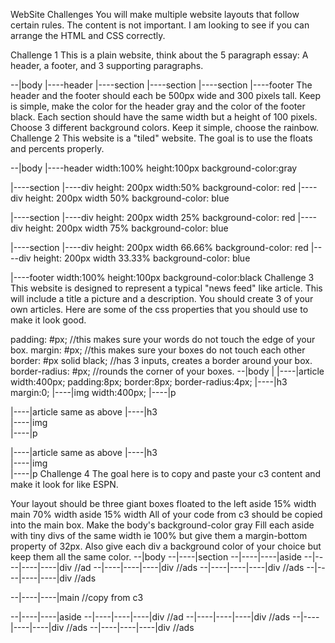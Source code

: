 WebSite Challenges
You will make multiple website layouts that follow certain rules. The content is not important. I am looking to see if you can arrange the HTML and CSS correctly.

Challenge 1
This is a plain website, think about the 5 paragraph essay: A header, a footer, and 3 supporting paragraphs.

--|body
  |----header
  |----section
  |----section
  |----section
  |----footer
The header and the footer should each be 500px wide and 300 pixels tall. Keep is simple, make the color for the header gray and the color of the footer black.
Each section should have the same width but a height of 100 pixels. Choose 3 different background colors. Keep it simple, choose the rainbow.
Challenge 2
This website is a "tiled" website. The goal is to use the floats and percents properly.

--|body
  |----header width:100% height:100px background-color:gray

  |----section
      |----div height: 200px width:50% background-color: red
      |----div height: 200px width 50% background-color: blue

  |----section
      |----div height: 200px width 25% background-color: red
      |----div height: 200px width 75% background-color: blue

  |----section
      |----div height: 200px width 66.66% background-color: red
      |----div height: 200px width 33.33% background-color: blue

  |----footer width:100% height:100px background-color:black
Challenge 3
This website is designed to represent a typical "news feed" like article. This will include a title a picture and a description. You should create 3 of your own articles. Here are some of the css properties that you should use to make it look good.

padding: #px; //this makes sure your words do not touch the edge of your box.
margin: #px; //this makes sure your boxes do not touch each other
border: #px solid black; //has 3 inputs, creates a border around your box.
border-radius: #px; //rounds the corner of your boxes.
--|body
  |
  |----|article  width:400px; padding:8px; border:8px; border-radius:4px;
       |----|h3   margin:0;
       |----|img  width:400px;
       |----|p

  |----|article  same as above
       |----|h3   
       |----|img  
       |----|p

  |----|article  same as above
       |----|h3   
       |----|img  
       |----|p
Challenge 4
The goal here is to copy and paste your c3 content and make it look for like ESPN.

Your layout should be three giant boxes floated to the left
aside 15% width
main 70% width
aside 15% width
All of your code from c3 should be copied into the main box.
Make the body's background-color gray
Fill each aside with tiny divs of the same width ie 100% but give them a margin-bottom property of 32px. Also give each div a background color of your choice but keep them all the same color.
--|body
--|----|section
--|----|----|aside
--|----|----|----|div  //ad
--|----|----|----|div  //ads
--|----|----|----|div  //ads
--|----|----|----|div  //ads

--|----|----|main  //copy from c3

--|----|----|aside
--|----|----|----|div  //ad
--|----|----|----|div  //ads
--|----|----|----|div  //ads
--|----|----|----|div  //ads